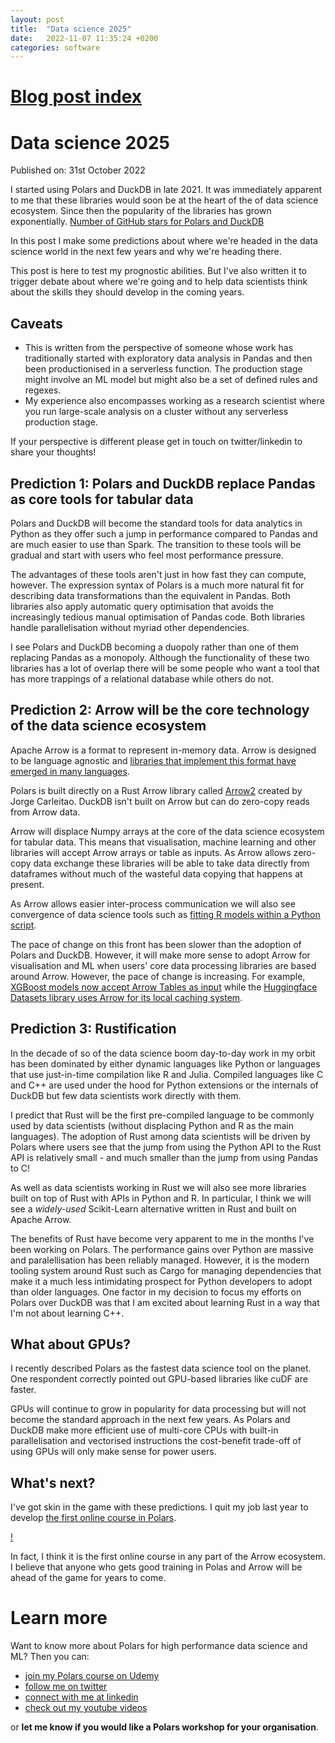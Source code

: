 ```yaml
---
layout: post
title:  "Data science 2025"
date:   2022-11-07 11:35:24 +0200
categories: software
---
```

# [Blog post index](/blog/blog_index.html)

# Data science 2025
Published on: 31st October 2022

I started using Polars and DuckDB in late 2021. It was immediately apparent to me that these libraries would soon be at the heart of the of data science ecosystem. Since then the popularity of the libraries has grown exponentially. 
[Number of GitHub stars for Polars and DuckDB](img/star-history-polars-duckdb2022117.png)

In this post I make some predictions about where we're headed in the data science world in the next few years and why we're heading there. 

This post is here to test my prognostic abilities. But I've also written it to trigger debate about where we're going and to help data scientists think about the skills they should develop in the coming years. 

## Caveats 
- This is written from the perspective of someone whose work has traditionally started with exploratory data analysis in Pandas and then been productionised in a serverless function. The production stage might involve an ML model but might also be a set of defined rules and regexes. 
- My experience also encompasses working as a research scientist where you run large-scale analysis on a cluster without any serverless production stage.
 
If your perspective is different please get in touch on twitter/linkedin to share your thoughts! 

## Prediction 1: Polars and DuckDB replace Pandas as core tools for tabular data
Polars and DuckDB will become the standard tools for data analytics in Python as they offer such a jump in performance compared to Pandas and are much easier to use than Spark. The transition to these tools will be gradual and start with users who feel most performance pressure.

The advantages of these tools aren't just in how fast they can compute, however. The expression syntax of Polars is a much more natural fit for describing data transformations than the equivalent in Pandas. Both libraries also apply automatic query optimisation that avoids the increasingly tedious manual optimisation of Pandas code. Both libraries handle parallelisation without myriad other dependencies.

I see Polars and DuckDB becoming a duopoly rather than one of them replacing Pandas as a monopoly. Although the functionality of these two libraries has a lot of overlap there will be some people who want a tool that has more trappings of a relational database while others do not.

## Prediction 2: Arrow will be the core technology of the data science ecosystem
Apache Arrow is a format to represent in-memory data. Arrow is designed to be language agnostic and [libraries that implement this format have emerged in many languages](https://arrow.apache.org/docs/).

Polars is built directly on a Rust Arrow library called [Arrow2](https://github.com/jorgecarleitao/arrow2) created by Jorge Carleitao. DuckDB isn't built on Arrow but can do zero-copy reads from Arrow data.

Arrow will displace Numpy arrays at the core of the data science ecosystem for tabular data. This means that visualisation, machine learning and other libraries will accept Arrow arrays or table as inputs. As Arrow allows zero-copy data exchange these libraries will be able to take data directly from dataframes without much of the wasteful data copying that happens at present. 

As Arrow allows easier inter-process communication we will also see convergence of data science tools such as [fitting R models within a Python script](https://arrow.apache.org/docs/r/articles/python.html#:~:text=The%20arrow%20package%20provides%20reticulate,for%20example%2C%20the%20concat_arrays%20function). 

The pace of change on this front has been slower than the adoption of Polars and DuckDB. However, it will make more sense to adopt Arrow for visualisation and ML when users' core data processing libraries are based around Arrow. However, the pace of change is increasing. For example, [XGBoost models now accept Arrow Tables as input](https://twitter.com/braaannigan/status/1580121004718034944) while the [Huggingface Datasets library uses Arrow for its local caching system](https://huggingface.co/docs/datasets/about_arrow).

## Prediction 3: Rustification
In the decade of so of the data science boom day-to-day work in my orbit has been dominated by either dynamic languages like Python or languages that use just-in-time compilation like R and Julia. Compiled languages like C and C++ are used under the hood for Python extensions or the internals of DuckDB but few data scientists work directly with them.

I predict that Rust will be the first pre-compiled language to be commonly used by data scientists (without displacing Python and R as the main languages). The adoption of Rust among data scientists will be driven by Polars where users see that the jump from using the Python API to the Rust API is relatively small - and much smaller than the jump from using Pandas to C!

As well as data scientists working in Rust we will also see more libraries built on top of Rust with APIs in Python and R. In particular, I think we will see a *widely-used* Scikit-Learn alternative written in Rust and built on Apache Arrow.

The benefits of Rust have become very apparent to me in the months I've been working on Polars. The performance gains over Python are massive and paralellisation has been reliably managed. However, it is the modern tooling system around Rust such as Cargo for managing dependencies that make it a much less intimidating prospect for Python developers to adopt than older languages. One factor in my decision to focus my efforts on Polars over DuckDB was that I am excited about learning Rust in a way that I'm not about learning C++.

## What about GPUs?
I recently described Polars as the fastest data science tool on the planet. One respondent correctly pointed out GPU-based libraries like cuDF are faster. 

GPUs will continue to grow in popularity for data processing but will not become the standard approach in the next few years. As Polars and DuckDB make more efficient use of multi-core CPUs with built-in parallelisation and vectorised instructions the cost-benefit trade-off of using GPUs will only make sense for power users. 

## What's next?
I've got skin in the game with these predictions. I quit my job last year to develop [the first online course in Polars](https://www.udemy.com/course/data-analysis-with-polars/?referralCode=A29DCDA40D369080C05A). 

[!](img/polars-udemy-screenshot.png)


In fact, I think it is the first online course in any part of the Arrow ecosystem. I believe that anyone who gets good training in Polas and Arrow will be ahead of the game for years to come. 



# Learn more
Want to know more about Polars for high performance data science and ML? Then you can:
- [join my Polars course on Udemy](https://www.udemy.com/course/data-analysis-with-polars/?referralCode=A29DCDA40D369080C05A) 
- [follow me on twitter](https://twitter.com/braaannigan)
- [connect with me at linkedin](https://www.linkedin.com/in/liam-brannigan-9080b214a/)
- [check out my youtube videos](https://www.youtube.com/watch?v=nGritAo-71o)

or **let me know if you would like a Polars workshop for your organisation**.